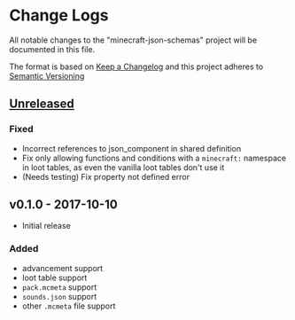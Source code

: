 # Change Logs
All notable changes to the "minecraft-json-schemas" project will be documented in this file.

The format is based on [Keep a Changelog](http://keepachangelog.com/en/1.0.0/)
and this project adheres to [Semantic Versioning](http://semver.org/spec/v2.0.0.html)

## [Unreleased]
### Fixed
 - Incorrect references to json_component in shared definition
 - Fix only allowing functions and conditions with a `minecraft:` namespace in loot tables, as even the vanilla loot tables don't use it
 - (Needs testing) Fix property not defined error

## v0.1.0 - 2017-10-10
- Initial release
### Added
 - advancement support
 - loot table support
 - `pack.mcmeta` support
 - `sounds.json` support
 - other `.mcmeta` file support

 [Unreleased]: https://github.com/Levertion/minecraft-json-schemas/compare/v0.1.0...HEAD